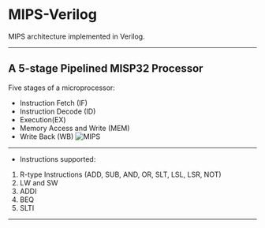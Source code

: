 # MIPS-Verilog
MIPS architecture implemented in Verilog.

-----

## A 5-stage Pipelined MISP32 Processor
Five stages of a microprocessor: 
- Instruction Fetch (IF)
- Instruction Decode (ID)
- Execution(EX) 
- Memory Access and Write (MEM) 
- Write Back (WB)
![MIPS](https://user-images.githubusercontent.com/93030419/215577717-bc5c4d0b-d224-41eb-86b9-c2acf24af725.jpg)


-----

* Instructions supported:
1. R-type Instructions (ADD, SUB, AND, OR, SLT, LSL, LSR, NOT)
2. LW and SW
3. ADDI
4. BEQ
5. SLTI


-----

